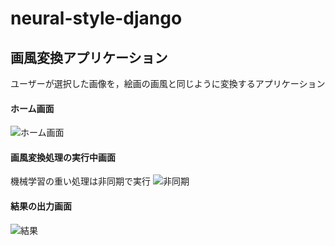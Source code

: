 # neural-style-django

## 画風変換アプリケーション

ユーザーが選択した画像を，絵画の画風と同じように変換するアプリケーション


#### ホーム画面 

![ホーム画面](https://github.com/natsu-summer72/neural-style/blob/master/example/home.png)


#### 画風変換処理の実行中画面
機械学習の重い処理は非同期で実行
![非同期](https://github.com/natsu-summer72/neural-style/blob/master/example/async.png)

#### 結果の出力画面
![結果](https://github.com/natsu-summer72/neural-style/blob/master/example/result.png)

